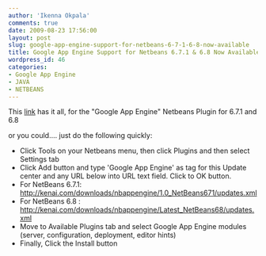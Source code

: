 ```yaml
---
author: 'Ikenna Okpala'
comments: true
date: 2009-08-23 17:56:00
layout: post
slug: google-app-engine-support-for-netbeans-6-7-1-6-8-now-available
title: Google App Engine Support for Netbeans 6.7.1 & 6.8 Now Available..
wordpress_id: 46
categories:
- Google App Engine
- JAVA
- NETBEANS
---
```




This [link](http://kenai.com/projects/nbappengine/pages/NBInstall) has it all, for the "Google App Engine" Netbeans Plugin for 6.7.1 and 6.8



or you could.... just do the following quickly:


<!--more-->

  * Click Tools on your Netbeans menu, then click Plugins and then select Settings tab
  * Click Add button and type 'Google App Engine' as tag for this Update center and any URL below into URL text field. Click to OK button.
  * For NetBeans 6.7.1:  http://kenai.com/downloads/nbappengine/1.0_NetBeans671/updates.xml
  * For NetBeans 6.8 : http://kenai.com/downloads/nbappengine/Latest_NetBeans68/updates.xml
  * Move to Available Plugins tab and select Google App Engine modules (server, configuration, deployment, editor hints)
  * Finally, Click the Install button






